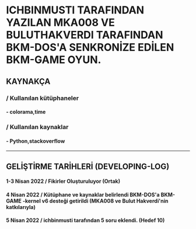 # ICHBINMUSTI TARAFINDAN YAZILAN MKA008 VE BULUTHAKVERDI TARAFINDAN BKM-DOS'A SENKRONİZE EDİLEN BKM-GAME OYUN.

## KAYNAKÇA
### / Kullanılan kütüphaneler
#### - colorama,time
### / Kullanılan kaynaklar
#### - Python,stackoverflow

-----------------------------------------------------------------------------------------------------------------
## GELİŞTİRME TARİHLERİ (DEVELOPING-LOG)
#### 1-3 Nisan 2022 / Fikirler Oluşturuluyor (Ortak)
#### 4 Nisan 2022 / Kütüphane ve kaynaklar belirlendi BKM-DOS'a BKM-GAME -kernel v6 desteği getirildi (MKA008 ve Bulut Hakverdi'nin katkılarıyla)
#### 5 Nisan 2022 / ichbinmusti tarafından 5 soru eklendi. (Hedef 10)


